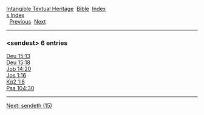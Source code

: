 [Intangible Textual Heritage](../../index)  [Bible](../index) 
[Index](index)   
[s Index](_s_)  
  [Previous](c09991)  [Next](c09993) 

------------------------------------------------------------------------

### &lt;sendest&gt; 6 entries

[Deu 15:13](../kjv/deu015.htm#013)  
[Deu 15:18](../kjv/deu015.htm#018)  
[Job 14:20](../kjv/job014.htm#020)  
[Jos 1:16](../kjv/jos001.htm#016)  
[Kg2 1:6](../kjv/kg2001.htm#006)  
[Psa 104:30](../kjv/psa104.htm#030)  

------------------------------------------------------------------------

[Next: sendeth (15)](c09993)
